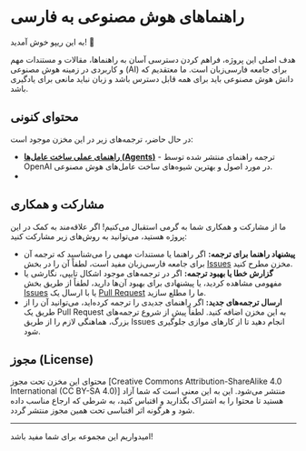 # راهنماهای هوش مصنوعی به فارسی

به این ریپو خوش آمدید! 🎉

هدف اصلی این پروژه، فراهم کردن دسترسی آسان به راهنماها، مقالات و مستندات مهم و کاربردی در زمینه هوش مصنوعی (AI) برای جامعه فارسی‌زبان است. ما معتقدیم که دانش هوش مصنوعی باید برای همه قابل دسترس باشد و زبان نباید مانعی برای یادگیری باشد.

## محتوای کنونی

در حال حاضر، ترجمه‌های زیر در این مخزن موجود است:

* **[راهنمای عملی ساخت عامل‌ها (Agents)](./agent-building-guide-fa.md)** - ترجمه راهنمای منتشر شده توسط OpenAI در مورد اصول و بهترین شیوه‌های ساخت عامل‌های هوش مصنوعی.
* 
## مشارکت و همکاری

ما از مشارکت و همکاری شما به گرمی استقبال می‌کنیم! اگر علاقه‌مند به کمک در این پروژه هستید، می‌توانید به روش‌های زیر مشارکت کنید:

* **پیشنهاد راهنما برای ترجمه:** اگر راهنما یا مستندات مهمی را می‌شناسید که ترجمه آن برای جامعه فارسی‌زبان مفید است، لطفاً آن را در بخش [Issues](https://github.com/zakariaf/ai-guides-in-persian/issues) مخزن مطرح کنید.
* **گزارش خطا یا بهبود ترجمه:** اگر در ترجمه‌های موجود اشکال تایپی، نگارشی یا مفهومی مشاهده کردید، یا پیشنهادی برای بهبود آن‌ها دارید، لطفاً از طریق بخش [Issues](https://github.com/zakariaf/ai-guides-in-persian/issues) یا با ارسال یک [Pull Request](https://github.com/zakariaf/ai-guides-in-persian/pulls) ما را مطلع سازید.
* **ارسال ترجمه‌های جدید:** اگر راهنمای جدیدی را ترجمه کرده‌اید، می‌توانید آن را از طریق یک Pull Request به این مخزن اضافه کنید. لطفاً پیش از شروع ترجمه‌های بزرگ، هماهنگی لازم را از طریق Issues انجام دهید تا از کارهای موازی جلوگیری شود.

## مجوز (License)

محتوای این مخزن تحت مجوز [Creative Commons Attribution-ShareAlike 4.0 International (CC BY-SA 4.0)] منتشر می‌شود. این به این معنی است که شما آزاد هستید تا محتوا را به اشتراک بگذارید و اقتباس کنید، به شرطی که ارجاع مناسب داده شود و هرگونه اثر اقتباسی تحت همین مجوز منتشر گردد.

---

امیدواریم این مجموعه برای شما مفید باشد!
